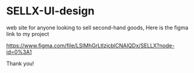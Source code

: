 # SELLX-UI-design
web site for anyone looking to sell second-hand goods,
Here is the figma link to my project

https://www.figma.com/file/LSIMhGrLtlzjcblCNAlQDx/SELLX?node-id=0%3A1

Thank you!
